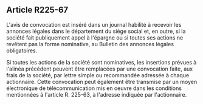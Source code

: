 Article R225-67
----
L'avis de convocation est inséré dans un journal habilité à recevoir les
annonces légales dans le département du siège social et, en outre, si la société
fait publiquement appel à l'épargne ou si toutes ses actions ne revêtent pas la
forme nominative, au Bulletin des annonces légales obligatoires.

Si toutes les actions de la société sont nominatives, les insertions prévues à
l'alinéa précédent peuvent être remplacées par une convocation faite, aux frais
de la société, par lettre simple ou recommandée adressée à chaque actionnaire.
Cette convocation peut également être transmise par un moyen électronique de
télécommunication mis en oeuvre dans les conditions mentionnées à l'article R.
225-63, à l'adresse indiquée par l'actionnaire.
